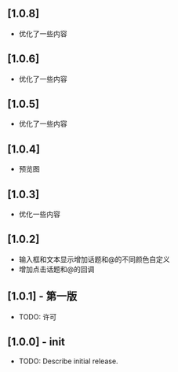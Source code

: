 ## [1.0.8]

*  优化了一些内容

## [1.0.6]

*  优化了一些内容

## [1.0.5]

*  优化了一些内容

## [1.0.4]

*  预览图

## [1.0.3]

*  优化一些内容

## [1.0.2]

*  输入框和文本显示增加话题和@的不同颜色自定义
*  增加点击话题和@的回调

## [1.0.1] - 第一版

* TODO: 许可

## [1.0.0] - init

* TODO: Describe initial release.

